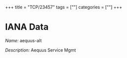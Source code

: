 +++
title = "TCP/23457"
tags = [""]
categories = [""]
+++

# IANA Data

_Name:_ aequus-alt

_Description:_ Aequus Service Mgmt

